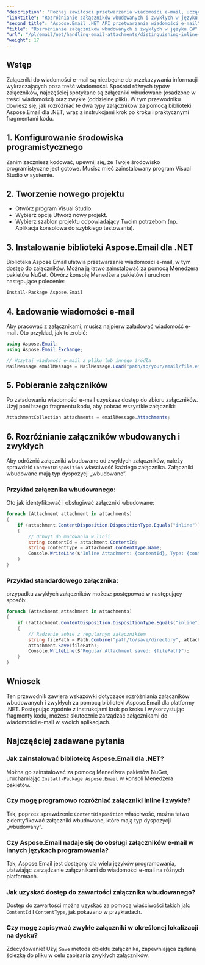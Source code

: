 ```yaml
---
"description": "Poznaj zawiłości przetwarzania wiadomości e-mail, ucząc się, jak odróżniać załączniki wbudowane od zwykłych za pomocą biblioteki Aspose.Email dla platformy .NET. Ten kompleksowy przewodnik zawiera instrukcje krok po kroku."
"linktitle": "Rozróżnianie załączników wbudowanych i zwykłych w języku C#"
"second_title": "Aspose.Email .NET API przetwarzania wiadomości e-mail"
"title": "Rozróżnianie załączników wbudowanych i zwykłych w języku C#"
"url": "/pl/email/net/handling-email-attachments/distinguishing-inline-and-regular-attachments-in-csharp/"
"weight": 17
---
```


## Wstęp

Załączniki do wiadomości e-mail są niezbędne do przekazywania informacji wykraczających poza treść wiadomości. Spośród różnych typów załączników, najczęściej spotykane są załączniki wbudowane (osadzone w treści wiadomości) oraz zwykłe (oddzielne pliki). W tym przewodniku dowiesz się, jak rozróżniać te dwa typy załączników za pomocą biblioteki Aspose.Email dla .NET, wraz z instrukcjami krok po kroku i praktycznymi fragmentami kodu.

## 1. Konfigurowanie środowiska programistycznego

Zanim zaczniesz kodować, upewnij się, że Twoje środowisko programistyczne jest gotowe. Musisz mieć zainstalowany program Visual Studio w systemie. 

## 2. Tworzenie nowego projektu

- Otwórz program Visual Studio.
- Wybierz opcję Utwórz nowy projekt.
- Wybierz szablon projektu odpowiadający Twoim potrzebom (np. Aplikacja konsolowa do szybkiego testowania).

## 3. Instalowanie biblioteki Aspose.Email dla .NET

Biblioteka Aspose.Email ułatwia przetwarzanie wiadomości e-mail, w tym dostęp do załączników. Można ją łatwo zainstalować za pomocą Menedżera pakietów NuGet. Otwórz konsolę Menedżera pakietów i uruchom następujące polecenie:

```bash
Install-Package Aspose.Email
```

## 4. Ładowanie wiadomości e-mail

Aby pracować z załącznikami, musisz najpierw załadować wiadomość e-mail. Oto przykład, jak to zrobić:

```csharp
using Aspose.Email;
using Aspose.Email.Exchange;

// Wczytaj wiadomość e-mail z pliku lub innego źródła
MailMessage emailMessage = MailMessage.Load("path/to/your/email/file.eml");
```

## 5. Pobieranie załączników

Po załadowaniu wiadomości e-mail uzyskasz dostęp do zbioru załączników. Użyj poniższego fragmentu kodu, aby pobrać wszystkie załączniki:

```csharp
AttachmentCollection attachments = emailMessage.Attachments;
```

## 6. Rozróżnianie załączników wbudowanych i zwykłych

Aby odróżnić załączniki wbudowane od zwykłych załączników, należy sprawdzić `ContentDisposition` właściwość każdego załącznika. Załączniki wbudowane mają typ dyspozycji „wbudowane”.

### Przykład załącznika wbudowanego:

Oto jak identyfikować i obsługiwać załączniki wbudowane:

```csharp
foreach (Attachment attachment in attachments)
{
    if (attachment.ContentDisposition.DispositionType.Equals("inline"))
    {
        // Uchwyt do mocowania w linii
        string contentId = attachment.ContentId;
        string contentType = attachment.ContentType.Name;
        Console.WriteLine($"Inline Attachment: {contentId}, Type: {contentType}");
    }
}
```

### Przykład standardowego załącznika:

przypadku zwykłych załączników możesz postępować w następujący sposób:

```csharp
foreach (Attachment attachment in attachments)
{
    if (!attachment.ContentDisposition.DispositionType.Equals("inline"))
    {
        // Radzenie sobie z regularnym załącznikiem
        string filePath = Path.Combine("path/to/save/directory", attachment.Name);
        attachment.Save(filePath);
        Console.WriteLine($"Regular Attachment saved: {filePath}");
    }
}
```

## Wniosek

Ten przewodnik zawiera wskazówki dotyczące rozróżniania załączników wbudowanych i zwykłych za pomocą biblioteki Aspose.Email dla platformy .NET. Postępując zgodnie z instrukcjami krok po kroku i wykorzystując fragmenty kodu, możesz skutecznie zarządzać załącznikami do wiadomości e-mail w swoich aplikacjach.

## Najczęściej zadawane pytania

### Jak zainstalować bibliotekę Aspose.Email dla .NET?
Można go zainstalować za pomocą Menedżera pakietów NuGet, uruchamiając `Install-Package Aspose.Email` w konsoli Menedżera pakietów.

### Czy mogę programowo rozróżniać załączniki inline i zwykłe?
Tak, poprzez sprawdzenie `ContentDisposition` właściwość, można łatwo zidentyfikować załączniki wbudowane, które mają typ dyspozycji „wbudowany”.

### Czy Aspose.Email nadaje się do obsługi załączników e-mail w innych językach programowania?
Tak, Aspose.Email jest dostępny dla wielu języków programowania, ułatwiając zarządzanie załącznikami do wiadomości e-mail na różnych platformach.

### Jak uzyskać dostęp do zawartości załącznika wbudowanego?
Dostęp do zawartości można uzyskać za pomocą właściwości takich jak: `ContentId` I `ContentType`, jak pokazano w przykładach.

### Czy mogę zapisywać zwykłe załączniki w określonej lokalizacji na dysku?
Zdecydowanie! Użyj `Save` metoda obiektu załącznika, zapewniająca żądaną ścieżkę do pliku w celu zapisania zwykłych załączników.
